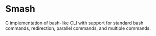 # Smash
C implementation of bash-like CLI with support for standard bash commands, redirection, parallel commands, and multiple commands.
